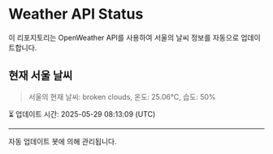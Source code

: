 
# Weather API Status

이 리포지토리는 OpenWeather API를 사용하여 서울의 날씨 정보를 자동으로 업데이트합니다.

## 현재 서울 날씨
> 서울의 현재 날씨: broken clouds, 온도: 25.06°C, 습도: 50%

⏳ 업데이트 시간: 2025-05-29 08:13:09 (UTC)

---
자동 업데이트 봇에 의해 관리됩니다.

